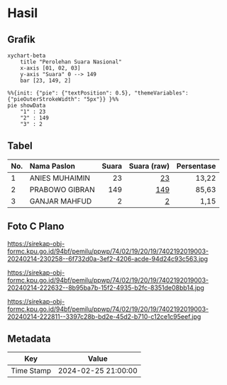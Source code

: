 # Hasil

## Grafik

```mermaid
xychart-beta
    title "Perolehan Suara Nasional"
    x-axis [01, 02, 03]
    y-axis "Suara" 0 --> 149
    bar [23, 149, 2]
```

```mermaid
%%{init: {"pie": {"textPosition": 0.5}, "themeVariables": {"pieOuterStrokeWidth": "5px"}} }%%
pie showData
    "1" : 23
    "2" : 149
    "3" : 2
```

## Tabel

| No. | Nama Paslon    | Suara | Suara (raw) | Persentase |
|:--- |:-------------- | -----:| -----------:| ----------:|
| 1   | ANIES MUHAIMIN | 23    | [23][p-1]   | 13,22      |
| 2   | PRABOWO GIBRAN | 149   | [149][p-2]  | 85,63      |
| 3   | GANJAR MAHFUD  | 2     | [2][p-3]    | 1,15       |


[p-1]: https://github.com/gigit-pemilu/pemilu-2024/blob/main/pilpres/hitung-suara/sub/74-sulawesi-tenggara/sub/02-konawe/sub/19-wonggeduku/sub/2019-lalohao/sub/003-tps/sub/paslon-1.txt
[p-2]: https://github.com/gigit-pemilu/pemilu-2024/blob/main/pilpres/hitung-suara/sub/74-sulawesi-tenggara/sub/02-konawe/sub/19-wonggeduku/sub/2019-lalohao/sub/003-tps/sub/paslon-2.txt
[p-3]: https://github.com/gigit-pemilu/pemilu-2024/blob/main/pilpres/hitung-suara/sub/74-sulawesi-tenggara/sub/02-konawe/sub/19-wonggeduku/sub/2019-lalohao/sub/003-tps/sub/paslon-3.txt

## Foto C Plano

https://sirekap-obj-formc.kpu.go.id/94bf/pemilu/ppwp/74/02/19/20/19/7402192019003-20240214-230258--6f732d0a-3ef2-4206-acde-94d24c93c563.jpg

https://sirekap-obj-formc.kpu.go.id/94bf/pemilu/ppwp/74/02/19/20/19/7402192019003-20240214-222632--8b95ba7b-15f2-4935-b2fc-8351de08bb14.jpg

https://sirekap-obj-formc.kpu.go.id/94bf/pemilu/ppwp/74/02/19/20/19/7402192019003-20240214-222811--3397c28b-bd2e-45d2-b710-c12ce1c95eef.jpg


## Metadata

| Key        | Value               |
| ---------- | ------------------- |
| Time Stamp | 2024-02-25 21:00:00 |



